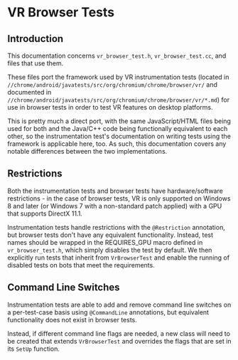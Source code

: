 # VR Browser Tests

## Introduction

This documentation concerns `vr_browser_test.h`, `vr_browser_test.cc`, and files
that use them.

These files port the framework used by VR instrumentation tests (located in
`//chrome/android/javatests/src/org/chromium/chrome/browser/vr/` and
documented in
`//chrome/android/javatests/src/org/chromium/chrome/browser/vr/*.md`) for
use in browser tests in order to test VR features on desktop platforms.

This is pretty much a direct port, with the same JavaScript/HTML files being
used for both and the Java/C++ code being functionally equivalent to each other,
so the instrumentation test's documentation on writing tests using the framework
is applicable here, too. As such, this documentation covers any notable
differences between the two implementations.

## Restrictions

Both the instrumentation tests and browser tests have hardware/software
restrictions - in the case of browser tests, VR is only supported on Windows 8
and later (or Windows 7 with a non-standard patch applied) with a GPU that
supports DirectX 11.1.

Instrumentation tests handle restrictions with the `@Restriction` annotation,
but browser tests don't have any equivalent functionality. Instead, test names
should be wrapped in the REQUIRES_GPU macro defined in `vr_browser_test.h`,
which simply disables the test by default. We then explicitly run tests that
inherit from `VrBrowserTest` and enable the running of disabled tests on bots
that meet the requirements.

## Command Line Switches

Instrumentation tests are able to add and remove command line switches on a
per-test-case basis using `@CommandLine` annotations, but equivalent
functionality does not exist in browser tests.

Instead, if different command line flags are needed, a new class will need to
be created that extends `VrBrowserTest` and overrides the flags that are set
in its `SetUp` function.